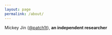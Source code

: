 ```yaml
---
layout: page
permalink: /about/
---
```




Mickey Jin ([@patch1t](https://twitter.com/patch1t)), **an independent researcher** 

